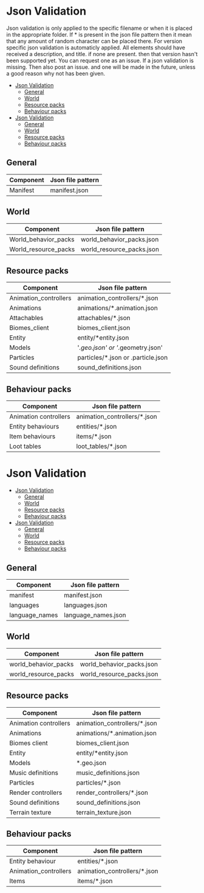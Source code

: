 # Json Validation

Json validation is only applied to the specific filename or when it is placed in the appropriate folder. If * is present in the json file pattern then it mean that any amount of random character can be placed there. For version specific json validation is automaticly applied.
All elements should have received a description, and title. if none are present. then that version hasn't been supported yet. You can request one as an issue.
If a json validation is missing. Then also post an issue. and one will be made in the future, unless a good reason why not has been given.

- [Json Validation](#json-validation)
  - [General](#general)
  - [World](#world)
  - [Resource packs](#resource-packs)
  - [Behaviour packs](#behaviour-packs)
- [Json Validation](#json-validation-1)
  - [General](#general-1)
  - [World](#world-1)
  - [Resource packs](#resource-packs-1)
  - [Behaviour packs](#behaviour-packs-1)

## General

|Component  |Json file pattern  |
|-----------|-------------------|
|Manifest   |manifest.json |

## World

|Component  |Json file pattern  |
|-----------|-------------------|
|World_behavior_packs   |world_behavior_packs.json |
|World_resource_packs   |world_resource_packs.json  |

## Resource packs

|Component  |Json file pattern  |
|-----------|-------------------|
|Animation_controllers   |animation_controllers/*.json |
|Animations   |animations/*.animation.json  |
|Attachables   |attachables/*.json  |
|Biomes_client   |biomes_client.json  |
|Entity   |entity/*entity.json  |
|Models   |'*.geo.json' or '*.geometry.json' |
|Particles   |particles/*.json or .particle.json |
|Sound definitions   |sound_definitions.json  |

## Behaviour packs

|Component  |Json file pattern  |
|-----------|-------------------|
|Animation controllers   |animation_controllers/*.json |
|Entity behaviours |entities/*.json|
|Item behaviours |items/*.json|
|Loot tables |loot_tables/*.json|

# Json Validation

- [Json Validation](#json-validation)
  - [General](#general)
  - [World](#world)
  - [Resource packs](#resource-packs)
  - [Behaviour packs](#behaviour-packs)
- [Json Validation](#json-validation-1)
  - [General](#general-1)
  - [World](#world-1)
  - [Resource packs](#resource-packs-1)
  - [Behaviour packs](#behaviour-packs-1)

## General

|Component  |Json file pattern  |
|-----------|-------------------|
|manifest   |manifest.json |
|languages   |languages.json |
|language_names   |language_names.json |

## World

|Component  |Json file pattern  |
|-----------|-------------------|
|world_behavior_packs   |world_behavior_packs.json |
|world_resource_packs   |world_resource_packs.json  |

## Resource packs

|Component  |Json file pattern  |
|-----------|-------------------|
|Animation controllers   |animation_controllers/*.json |
|Animations   |animations/*.animation.json  |
|Biomes client   |biomes_client.json  |
|Entity   |entity/*entity.json  |
|Models   |*.geo.json  |
|Music definitions   |music_definitions.json  |
|Particles   |particles/*.json  |
|Render controllers   |render_controllers/*.json  |
|Sound definitions   |sound_definitions.json  |
|Terrain texture   |terrain_texture.json  |

## Behaviour packs

|Component  |Json file pattern  |
|-----------|-------------------|
|Entity behaviour|entities/*.json|
|Animation_controllers   |animation_controllers/*.json |
|Items   |items/*.json |